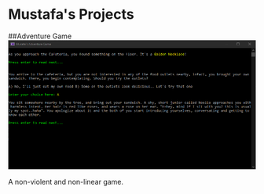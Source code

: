 # Mustafa's Projects

##Adventure Game
![Image](https://github.com/MustafaColum/mustafacolum.github.io/blob/main/image.png)

A non-violent and non-linear game.
